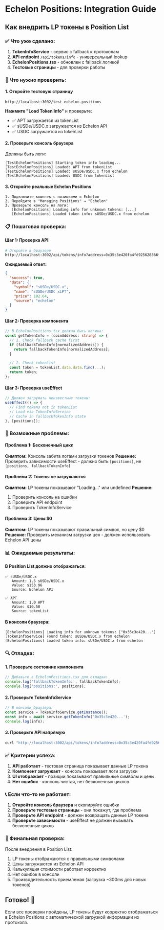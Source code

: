 # Echelon Positions: Integration Guide

## Как внедрить LP токены в Position List

### ✅ Что уже сделано:

1. **TokenInfoService** - сервис с fallback к протоколам
2. **API endpoint** `/api/tokens/info` - универсальный lookup
3. **EchelonPositions.tsx** - обновлен с fallback логикой
4. **Тестовые страницы** - для проверки работы

### 🔧 Что нужно проверить:

#### 1. Откройте тестовую страницу
```
http://localhost:3002/test-echelon-positions
```

**Нажмите "Load Token Info"** и проверьте:
- ✅ APT загружается из tokenList
- ✅ sUSDe/USDC.x загружается из Echelon API  
- ✅ USDC загружается из tokenList

#### 2. Проверьте консоль браузера
Должны быть логи:
```
[TestEchelonPositions] Starting token info loading...
[TestEchelonPositions] Loaded: APT from tokenList
[TestEchelonPositions] Loaded: sUSDe/USDC.x from echelon
[TestEchelonPositions] Loaded: USDC from tokenList
```

#### 3. Откройте реальные Echelon Positions
```
1. Подключите кошелек с позициями в Echelon
2. Перейдите в "Managing Positions" → "Echelon"
3. Проверьте консоль на логи:
   [EchelonPositions] Loading info for unknown tokens: [...]
   [EchelonPositions] Loaded token info: sUSDe/USDC.x from echelon
```

### 📋 Пошаговая проверка:

#### Шаг 1: Проверка API
```bash
# Откройте в браузере
http://localhost:3002/api/tokens/info?address=0x35c3e420fa4fd925628366f1977865d62432c8856a2db147a1cb13f7207f6a79
```

**Ожидаемый ответ:**
```json
{
  "success": true,
  "data": {
    "symbol": "sUSDe/USDC.x",
    "name": "sUSDe/USDC xLPT",
    "price": 102.64,
    "source": "echelon"
  }
}
```

#### Шаг 2: Проверка компонента
```typescript
// В EchelonPositions.tsx должна быть логика:
const getTokenInfo = (coinAddress: string) => {
  // 1. Check fallback cache first
  if (fallbackTokenInfo[normalizedAddress]) {
    return fallbackTokenInfo[normalizedAddress];
  }
  
  // 2. Check tokenList
  const token = tokenList.data.data.find(...);
  return token;
};
```

#### Шаг 3: Проверка useEffect
```typescript
// Должен загружать неизвестные токены:
useEffect(() => {
  // Find tokens not in tokenList
  // Load via TokenInfoService
  // Cache in fallbackTokenInfo state
}, [positions]);
```

### 🐛 Возможные проблемы:

#### Проблема 1: Бесконечный цикл
**Симптом:** Консоль забита логами загрузки токенов
**Решение:** Проверить зависимости useEffect - должно быть `[positions]`, не `[positions, fallbackTokenInfo]`

#### Проблема 2: Токены не загружаются
**Симптом:** LP токены показывают "Loading..." или undefined
**Решение:** 
1. Проверить консоль на ошибки
2. Проверить API endpoint
3. Проверить TokenInfoService

#### Проблема 3: Цены $0
**Симптом:** LP токены показывают правильный символ, но цену $0
**Решение:** Проверить механизм загрузки цен - должен использовать Echelon API цены

### 📊 Ожидаемые результаты:

#### В Position List должно отображаться:
```
✅ sUSDe/USDC.x
   Amount: 1.5 sUSDe/USDC.x
   Value: $153.96
   Source: Echelon API
   
✅ APT  
   Amount: 1.0 APT
   Value: $10.50
   Source: tokenList
```

#### В консоли браузера:
```
[EchelonPositions] Loading info for unknown tokens: ["0x35c3e420..."]
[TokenInfoService] Found token: sUSDe/USDC.x from echelon
[EchelonPositions] Loaded token info: sUSDe/USDC.x from echelon
```

### 🔍 Отладка:

#### 1. Проверьте состояние компонента
```typescript
// Добавьте в EchelonPositions.tsx для отладки:
console.log('fallbackTokenInfo:', fallbackTokenInfo);
console.log('positions:', positions);
```

#### 2. Проверьте TokenInfoService
```typescript
// В консоли браузера:
const service = TokenInfoService.getInstance();
const info = await service.getTokenInfo('0x35c3e420...');
console.log(info);
```

#### 3. Проверьте API напрямую
```bash
curl "http://localhost:3002/api/tokens/info?address=0x35c3e420fa4fd925628366f1977865d62432c8856a2db147a1cb13f7207f6a79"
```

### ✅ Критерии успеха:

1. **API работает** - тестовая страница показывает данные LP токена
2. **Компонент загружает** - консоль показывает логи загрузки
3. **UI отображает** - позиции показывают правильные символы и цены
4. **Нет ошибок** - консоль чистая, нет бесконечных циклов

### 📞 Если что-то не работает:

1. **Откройте консоль браузера** и скопируйте ошибки
2. **Проверьте тестовые страницы** - они покажут, где проблема
3. **Проверьте API endpoint** - должен возвращать данные LP токена
4. **Проверьте зависимости** - useEffect не должен вызывать бесконечные циклы

### 🎯 Финальная проверка:

После внедрения в Position List:
1. LP токены отображаются с правильными символами
2. Цены загружаются из Echelon API
3. Калькуляция стоимости работает корректно
4. Нет ошибок в консоли
5. Производительность приемлемая (загрузка ~300ms для новых токенов)

## Готово! 🎉

Если все проверки пройдены, LP токены будут корректно отображаться в Echelon Positions с автоматической загрузкой информации из протокола.
